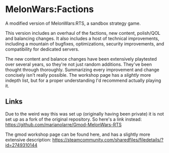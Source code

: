 # MelonWars:Factions

A modified version of MelonWars:RTS, a sandbox strategy game.

This version includes an overhaul of the factions, new content, polish/QOL and balancing changes.
It also includes a host of technical improvements, including a mountain of bugfixes, optimizations, security improvements, and compatibility for dedicated servers.

The new content and balance changes have been extensively playtested over several years, so they're not just random additions. They've been thought through thoroughly.
Summarizing every improvement and change concisely isn't really possible. The workshop page has a *slightly* more indepth list, but for a proper understanding I'd recommend actually playing it.


## Links
Due to the weird way this was set up (originally having been private) it is not set up as a fork of the original repository. So here's a link instead:
https://github.com/marianolarre/Gmod-MelonWars-RTS

The gmod workshop page can be found here, and has a slightly more extensive description:
https://steamcommunity.com/sharedfiles/filedetails/?id=2749310144



